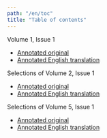 ```yaml
---
path: "/en/toc"
title: "Table of contents"
---
```

Volume 1, Issue 1
* [Annotated original](/RdCv1n1-fr)
* [Annotated English translation](/RdCv1n1-en)

Selections of Volume 2, Issue 1
* [Annotated original](/RdCv2n1-fr)
* [Annotated English translation](/RdCv2n1-en)

Selections of Volume 5, Issue 1
* [Annotated original](/RdCv5n6p13-fr)
* [Annotated English translation](/RdCv5n6p13-en)